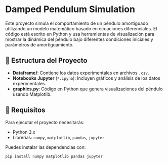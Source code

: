 # Damped Pendulum Simulation

Este proyecto simula el comportamiento de un péndulo amortiguado utilizando un modelo matemático basado en ecuaciones diferenciales. El código está escrito en Python y usa herramientas de visualización para mostrar la dinámica del péndulo bajo diferentes condiciones iniciales y parámetros de amortiguamiento.

## 📁 Estructura del Proyecto

- **Dataframe/**: Contiene los datos experimentales en archivos `.csv`.
- **Notebooks Jupyter** (`*.ipynb`): Incluyen gráficos y análisis de los datos experimentales.
- **graphics.py**: Código en Python que genera visualizaciones del péndulo usando Matplotlib.

## 📝 Requisitos

Para ejecutar el proyecto necesitarás:
- Python 3.x
- Librerías: `numpy`, `matplotlib`, `pandas`, `jupyter`

Puedes instalar las dependencias con:
```bash
pip install numpy matplotlib pandas jupyter

